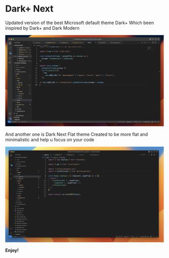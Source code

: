 # Dark+ Next

Updated version of the best Microsoft default theme Dark+
Which been inspired by Dark+ and Dark Modern

![VSCode with new Dark+ Next theme](images/screen1.png)

And another one is Dark Next Flat theme
Created to be more flat and minimalistic and help u focus on your code

![VSCode with new Dark Next Flat theme](images/screen2.png)

**Enjoy!**
